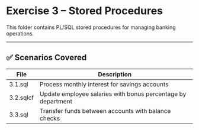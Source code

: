 # Exercise 3 – Stored Procedures

This folder contains PL/SQL stored procedures for managing banking operations.

---

## ✅ Scenarios Covered

| File       | Description                                      |
|------------|--------------------------------------------------|
| 3.1.sql    | Process monthly interest for savings accounts |
| 3.2.sqlcf  | Update employee salaries with bonus percentage by department |
| 3.3.sql    | Transfer funds between accounts with balance checks |